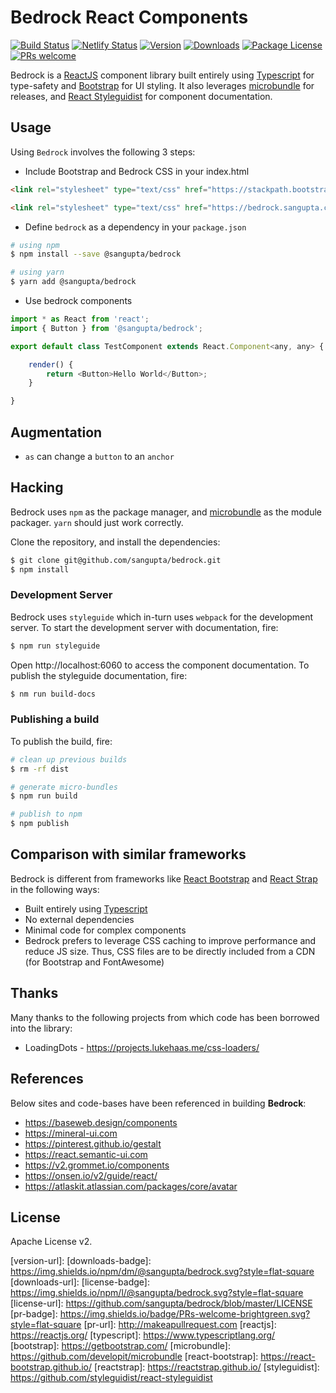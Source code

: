 # Bedrock React Components

[![Build Status](travis-badge)](travis-url)
[![Netlify Status](netlify-badge)](netlify-url)
[![Version](version-badge)](version-url)
[![Downloads](downloads-badge)](downloads-url)
[![Package License](license-badge)](license-url)
[![PRs welcome](pr-badge)](pr-url)

Bedrock is a [ReactJS](reactjs) component library built entirely using [Typescript](typescript) for type-safety and [Bootstrap](bootstrap) for UI styling. It also leverages [microbundle](microbundle) for releases, and [React Styleguidist](styleguidist) for component documentation.

## Usage

Using `Bedrock` involves the following 3 steps:

* Include Bootstrap and Bedrock CSS in your index.html

```html
<link rel="stylesheet" type="text/css" href="https://stackpath.bootstrapcdn.com/bootstrap/4.4.1/css/bootstrap.min.css" integrity="sha384-Vkoo8x4CGsO3+Hhxv8T/Q5PaXtkKtu6ug5TOeNV6gBiFeWPGFN9MuhOf23Q9Ifjh" crossorigin="anonymous">

<link rel="stylesheet" type="text/css" href="https://bedrock.sangupta.com/assets/css/bedrock.css">
```

* Define `bedrock` as a dependency in your `package.json`

```sh
# using npm
$ npm install --save @sangupta/bedrock

# using yarn
$ yarn add @sangupta/bedrock
```
* Use bedrock components

```js
import * as React from 'react';
import { Button } from '@sangupta/bedrock';

export default class TestComponent extends React.Component<any, any> {

    render() {
        return <Button>Hello World</Button>;
    }

}
```

## Augmentation

* `as` can change a `button` to an `anchor`

## Hacking

Bedrock uses `npm` as the package manager, and [microbundle](microbundle) as the module packager. `yarn` should just work correctly.

Clone the repository, and install the dependencies:

```sh
$ git clone git@github.com/sangupta/bedrock.git
$ npm install
```

### Development Server

Bedrock uses `styleguide` which in-turn uses `webpack` for the development
server. To start the development server with documentation, fire:

```sh
$ npm run styleguide
```

Open http://localhost:6060 to access the component documentation. To publish the styleguide documentation, fire:

```sh
$ nm run build-docs
```

### Publishing a build

To publish the build, fire:

```sh
# clean up previous builds
$ rm -rf dist

# generate micro-bundles
$ npm run build

# publish to npm
$ npm publish
```

## Comparison with similar frameworks

Bedrock is different from frameworks like [React Bootstrap](react-bootstrap) and [React Strap](reactstrap) in the following ways:

* Built entirely using [Typescript](typescript)
* No external dependencies
* Minimal code for complex components
* Bedrock prefers to leverage CSS caching to improve performance and reduce JS size. Thus, CSS files are to be directly included from a CDN (for Bootstrap and FontAwesome)

## Thanks

Many thanks to the following projects from which code has been borrowed into the library:

* LoadingDots - https://projects.lukehaas.me/css-loaders/

## References

Below sites and code-bases have been referenced in building **Bedrock**:

* https://baseweb.design/components
* https://mineral-ui.com
* https://pinterest.github.io/gestalt
* https://react.semantic-ui.com
* https://v2.grommet.io/components
* https://onsen.io/v2/guide/react/
* https://atlaskit.atlassian.com/packages/core/avatar

## License

Apache License v2.


[npm]: https://www.npmjs.com/
[travis-badge]: https://img.shields.io/travis/sangupta/bedrock.svg?style=flat-square
[travis-url]: https://travis-ci.org/sangupta/bedrock
[netlify-badge]: https://img.shields.io/netlify/a8029857-1dd5-43b6-90cf-817ec5ee925e?style=flat-square
[netlify-url]: https://app.netlify.com/sites/elastic-mcnulty-1ba012/deploys
[version-badge]: https://img.shields.io/npm/v/@sangupta/bedrock.svg?style=flat-square
[version-url]: 
[downloads-badge]: https://img.shields.io/npm/dm/@sangupta/bedrock.svg?style=flat-square
[downloads-url]: 
[license-badge]: https://img.shields.io/npm/l/@sangupta/bedrock.svg?style=flat-square
[license-url]: https://github.com/sangupta/bedrock/blob/master/LICENSE
[pr-badge]: https://img.shields.io/badge/PRs-welcome-brightgreen.svg?style=flat-square
[pr-url]: http://makeapullrequest.com
[reactjs]: https://reactjs.org/
[typescript]: https://www.typescriptlang.org/
[bootstrap]: https://getbootstrap.com/
[microbundle]: https://github.com/developit/microbundle
[react-bootstrap]: https://react-bootstrap.github.io/
[reactstrap]: https://reactstrap.github.io/
[styleguidist]: https://github.com/styleguidist/react-styleguidist